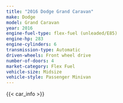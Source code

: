 ```yaml
---
title: "2016 Dodge Grand Caravan"
make: Dodge
model: Grand Caravan
year: 2016
engine-fuel-type: flex-fuel (unleaded/E85)
engine-hp: 283
engine-cylinders: 6
transmission-type: Automatic
driven-wheels: Front wheel drive
number-of-doors: 4
market-category: Flex Fuel
vehicle-size: Midsize
vehicle-style: Passenger Minivan
---
```


{{< car_info >}}
